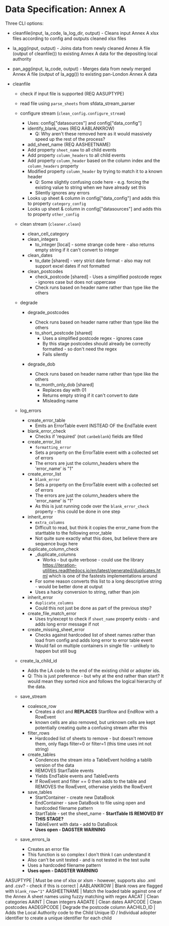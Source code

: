 # Data Specification: Annex A

Three CLI options:

* cleanfile(input, la_code, la_log_dir, output) - Cleans input Annex A xlsx files according to config and outputs cleaned xlsx files
* la_agg(input, output) - Joins data from newly cleaned Annex A file (output of cleanfile()) to existing Annex A data for the depositing local authority
* pan_agg(input, la_code, output) - Merges data from newly merged Annex A file (output of la_agg()) to existing pan-London Annex A data


* cleanfile
    * check if input file is supported (REQ AASUPTYPE)
    * read file using `parse_sheets` from sfdata_stream_parser
    * configure stream (`clean_config.configure_stream`)
        * Uses: config["datasources"] and config["data_config"]
        * identify_blank_rows (REQ AABLANKROW)
            - Q: Why aren't these removed here as it would massively speed up the rest of the process?
        * add_sheet_name (REQ AASHEETNAME)
        * Add property `sheet_name` to all child events
        * Add property `column_headers` to all child events
        * Add property `column_header` based on the column index and the `column_headers` property
        * Modified property `column_header` by trying to match it to a known header
            - Q: Some slightly confusing code here - e.g. forcing the existing value to string when we have already set this
            - Silently ignores any errors
        * Looks up sheet & column in config["data_config"] and adds this to property `category_config`
        * Looks up sheet & column in config["datasources"] and adds this to property `other_config`

    * clean stream (`cleaner.clean`)
        * clean_cell_category
        * clean_integers
            * to_integer [local] - some strange code here - also returns empty string if it can't convert to integer
        * clean_dates
            * to_date [shared] - very strict date format - also may not support excel dates if not formatted
        * clean_postcodes
            * check_postcode [shared] - Uses a simplified postcode regex - ignores case but does not uppercase 
            - Check runs based on header name rather than type like the others

    * degrade
        * degrade_postcodes
            * Check runs based on header name rather than type like the others
            * to_short_postcode [shared]
                - Uses a simplified postcode regex - ignores case 
                - By this stage postcodes should already be correctly formatted - so don't need the regex
                - Fails silently

        * degrade_dob
            * Check runs based on header name rather than type like the others
            * to_month_only_dob [shared]
                - Replaces day with 01
                - Returns empty string if it can't convert to date
                - Misleading name

    * log_errors
        * create_error_table
            - Emits an ErrorTable event INSTEAD OF the EndTable event
        * blank_error_check
            - Checks if 'required' (not `canbeblank`) fields are filled
        * create_error_list
            - `formatting_error`
            - Sets a property on the ErrorTable event with a collected set of errors
            - The errors are just the column_headers where the 'error_name' is "1"
        * create_error_list 
            - `blank_error`
            - Sets a property on the ErrorTable event with a collected set of errors
            - The errors are just the column_headers where the 'error_name' is "1"
            - As this is just running code over the `blank_error_check` property - this could be done in one step
        * inherit_error
            - `extra_columns`
            - Difficult to read, but think it copies the error_name from the starttable to the following error_table
            - Not quite sure exactly what this does, but believe there are sequence bugs here
        * duplicate_column_check
            * _duplicate_columns
                - Works - but quite verbose - could use the library https://iteration-utilities.readthedocs.io/en/latest/generated/duplicates.html 
                  which is one of the fastests implementations around
            - For some reason converts this list to a long descriptive string - would be better done at output
            - Uses a hacky conversion to string, rather than join
        * inherit_error
            - `duplicate_columns`
            - Could this not just be done as part of the previous step?
        * create_file_match_error
            - Uses try/except to check if `sheet_name` property exists - and adds long error message if not
        * create_missing_sheet_error
            - Checks against hardcoded list of sheet names rather than load from config and adds long error to error table event
            - Would fail on multiple containers in single file - unlikely to happen but still bug

    * create_la_child_id
        * Adds the LA code to the end of the existing child or adopter ids.
        - Q: This is just preference - but why at the end rather than start? It would mean they sorted nice and follows the logical hierarchy of the data.

    * save_stream
        * coalesce_row
            * Creates a dict and **REPLACES** StartRow and EndRow with a RowEvent
            - known cells are also removed, but unknown cells are kept potentially creating quite a confusing stream after this
        * filter_rows
            * Hardcoded list of sheets to remove - but doesn't remove them, only flags filter=0 or filter=1 (this time uses int not string)
        * create_tables
            * Condences the stream into a TableEvent holding a tablib version of the data
            - REMOVES StartTable events
            - Yields EndTable events and TableEvents
            - If RowEvent and filter == 0 then adds to the table and REMOVES the RowEvent, otherwise yields the RowEvent
        * save_tables
            - StartContainer - create new DataBook
            - EndContainer - save DataBook to file using open and hardcoded filename pattern
            - StartTable - set the sheet_name - **StartTable IS REMOVED BY THIS STAGE?**
            - TableEvent with data - add to DataBook
            - **Uses open - DAGSTER WARNING**

    * save_errors_la
        * Creates an error file 
        - This function is so complex I don't think I can understand it
        - Also can't be unit tested - and is not tested in the test suite
        - Uses a hardcoded filename pattern
        - **Uses open - DAGSTER WARNING**



AASUPTYPE | Must be one of xlsx or xlsm - however, supports also .xml and .csv? - check if this is correct | 
AABLANKROW | Blank rows are flagged with `blank_row="1"`
AASHEETNAME | Match the loaded table against one of the Annex A sheet names using fuzzy matching with regex
AACAT | Clean categories
AAINT | Clean integers
AADATE | Clean dates
AAPCODE | Clean postcodes
AADEGPCODE | Degrade the postcode column
AACHILD_ID | Adds the Local Authority code to the Child Unique ID / Individual adopter identifier to create a unique identifier for each child
